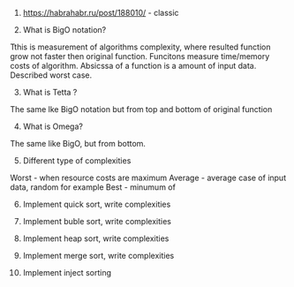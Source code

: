1) https://habrahabr.ru/post/188010/ - classic

2) What is BigO notation?

Tthis is measurement of algorithms complexity, where resulted function grow not faster then original function. Funcitons measure time/memory costs of algorithm. Absicssa of a function is a amount of input data. Described worst case.

3) What is Tetta ?

The same lke BigO notation but from top and bottom of original function

4) What is Omega?

The same like BigO, but from bottom. 

5) Different type of complexities

Worst - when resource costs are maximum
Average - average case of input data, random for example
Best - minumum of

6) Implement quick sort, write complexities

7) Implement buble sort, write complexities

8) Implement heap sort, write complexities

9) Implement merge sort, write complexities

10) Implement inject sorting